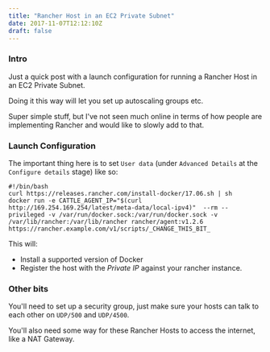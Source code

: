 ```yaml
---
title: "Rancher Host in an EC2 Private Subnet"
date: 2017-11-07T12:12:10Z
draft: false
---
```


### Intro

Just a quick post with a launch configuration for running a Rancher Host in an EC2 Private Subnet.

Doing it this way will let you set up autoscaling groups etc.

Super simple stuff, but I've not seen much online in terms of how people are implementing Rancher and would like to slowly add to that.

### Launch Configuration

The important thing here is to set `User data` (under `Advanced Details` at the `Configure details` stage) like so:
```
#!/bin/bash
curl https://releases.rancher.com/install-docker/17.06.sh | sh
docker run -e CATTLE_AGENT_IP="$(curl http://169.254.169.254/latest/meta-data/local-ipv4)"  --rm --privileged -v /var/run/docker.sock:/var/run/docker.sock -v /var/lib/rancher:/var/lib/rancher rancher/agent:v1.2.6 https://rancher.example.com/v1/scripts/_CHANGE_THIS_BIT_
```

This will:
  * Install a supported version of Docker
  * Register the host with the *Private IP* against your rancher instance.

### Other bits

You'll need to set up a security group, just make sure your hosts can talk to each other on `UDP/500` and `UDP/4500`.

You'll also need some way for these Rancher Hosts to access the internet, like a NAT Gateway.